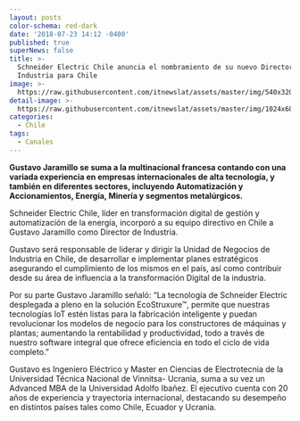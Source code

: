 ```yaml
---
layout: posts
color-schema: red-dark
date: '2018-07-23 14:12 -0400'
published: true
superNews: false
title: >-
  Schneider Electric Chile anuncia el nombramiento de su nuevo Director de
  Industria para Chile
image: >-
  https://raw.githubusercontent.com/itnewslat/assets/master/img/540x320/Gustavo-Jaramillo-p.jpg
detail-image: >-
  https://raw.githubusercontent.com/itnewslat/assets/master/img/1024x680/Gustavo-Jaramillo-g.jpg
categories:
  - Chile
tags:
  - Canales
---
```

**Gustavo Jaramillo se suma a la multinacional francesa contando con una variada experiencia en empresas internacionales de alta tecnología, y también en diferentes sectores, incluyendo Automatización y Accionamientos, Energía, Minería y segmentos metalúrgicos.**
 
Schneider Electric Chile, líder en transformación digital de gestión y automatización de la energía, incorporó a su equipo directivo en Chile a Gustavo Jaramillo como Director de Industria. 
 
Gustavo será responsable de liderar y dirigir la Unidad de Negocios de Industria en Chile, de desarrollar e implementar planes estratégicos asegurando el cumplimiento de los mismos en el país, así como contribuir desde su área de influencia a la transformación Digital de la industria.
 
Por su parte Gustavo Jaramillo señaló: “La tecnología de Schneider Electric desplegada a pleno en la solución EcoStruxure™, permite que nuestras tecnologías IoT estén listas para la fabricación inteligente y puedan revolucionar los modelos de negocio para los constructores de máquinas y plantas; aumentando la rentabilidad y productividad, todo a través de nuestro software integral que ofrece eficiencia en todo el ciclo de vida completo.”
 
Gustavo es Ingeniero Eléctrico y Master en Ciencias de Electrotecnia de la Universidad Técnica Nacional de Vinnitsa- Ucrania, suma a su vez un Advanced MBA de la Universidad Adolfo Ibañez.  El ejecutivo cuenta con 20 años de experiencia y trayectoria internacional, destacando su desempeño en distintos países tales como Chile, Ecuador y Ucrania.